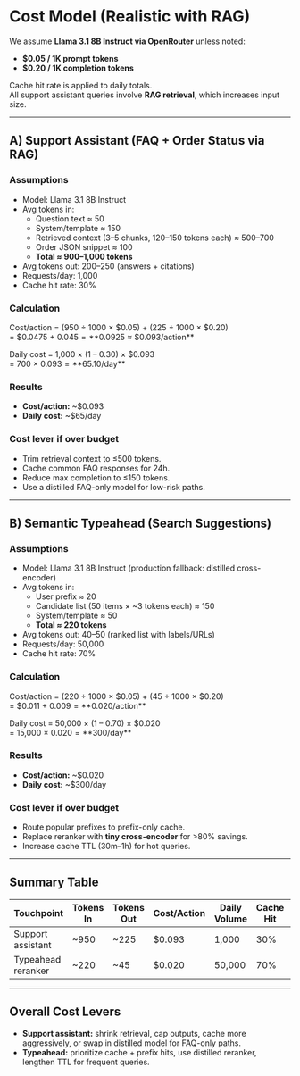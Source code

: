 # Cost Model (Realistic with RAG)

We assume **Llama 3.1 8B Instruct via OpenRouter** unless noted:  
- **$0.05 / 1K prompt tokens**  
- **$0.20 / 1K completion tokens**  

Cache hit rate is applied to daily totals.  
All support assistant queries involve **RAG retrieval**, which increases input size.

---

## A) Support Assistant (FAQ + Order Status via RAG)

### Assumptions
- Model: Llama 3.1 8B Instruct  
- Avg tokens in:  
  - Question text ≈ 50  
  - System/template ≈ 150  
  - Retrieved context (3–5 chunks, 120–150 tokens each) ≈ 500–700  
  - Order JSON snippet ≈ 100  
  - **Total ≈ 900–1,000 tokens**
- Avg tokens out: 200–250 (answers + citations)  
- Requests/day: 1,000  
- Cache hit rate: 30%  

### Calculation
Cost/action = (950 ÷ 1000 × $0.05) + (225 ÷ 1000 × $0.20)  
= $0.0475 + $0.045 = **$0.0925 ≈ $0.093/action**

Daily cost = 1,000 × (1 – 0.30) × $0.093  
= 700 × $0.093 = **$65.10/day**

### Results
- **Cost/action:** ~$0.093  
- **Daily cost:** ~$65/day  

### Cost lever if over budget
- Trim retrieval context to ≤500 tokens.  
- Cache common FAQ responses for 24h.  
- Reduce max completion to ≤150 tokens.  
- Use a distilled FAQ-only model for low-risk paths.  

---

## B) Semantic Typeahead (Search Suggestions)

### Assumptions
- Model: Llama 3.1 8B Instruct (production fallback: distilled cross-encoder)  
- Avg tokens in:  
  - User prefix ≈ 20  
  - Candidate list (50 items × ~3 tokens each) ≈ 150  
  - System/template ≈ 50  
  - **Total ≈ 220 tokens**
- Avg tokens out: 40–50 (ranked list with labels/URLs)  
- Requests/day: 50,000  
- Cache hit rate: 70%  

### Calculation
Cost/action = (220 ÷ 1000 × $0.05) + (45 ÷ 1000 × $0.20)  
= $0.011 + $0.009 = **$0.020/action**

Daily cost = 50,000 × (1 – 0.70) × $0.020  
= 15,000 × $0.020 = **$300/day**

### Results
- **Cost/action:** ~$0.020  
- **Daily cost:** ~$300/day  

### Cost lever if over budget
- Route popular prefixes to prefix-only cache.  
- Replace reranker with **tiny cross-encoder** for >80% savings.  
- Increase cache TTL (30m–1h) for hot queries.  

---

## Summary Table

| Touchpoint          | Tokens In | Tokens Out | Cost/Action | Daily Volume | Cache Hit | Daily Cost |
|---------------------|-----------|------------|-------------|--------------|-----------|------------|
| Support assistant   | ~950      | ~225       | $0.093      | 1,000        | 30%       | $65.10     |
| Typeahead reranker  | ~220      | ~45        | $0.020      | 50,000       | 70%       | $300.00    |

---

## Overall Cost Levers

- **Support assistant:** shrink retrieval, cap outputs, cache more aggressively, or swap in distilled model for FAQ-only paths.  
- **Typeahead:** prioritize cache + prefix hits, use distilled reranker, lengthen TTL for frequent queries.  
